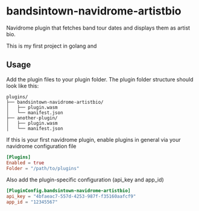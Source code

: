 # bandsintown-navidrome-artistbio
Navidrome plugin that fetches band tour dates and displays them as artist bio.

This is my first project in golang and 

## Usage
Add the plugin files to your plugin folder.
The plugin folder structure should look like this:
```
plugins/
├── bandsintown-navidrome-artistbio/
│   ├── plugin.wasm         
│   └── manifest.json     
├── another-plugin/
│   ├── plugin.wasm
│   └── manifest.json
```
If this is your first navidrome plugin, enable plugins in general via your navidrome configuration file 
``` toml
[Plugins]
Enabled = true
Folder = "/path/to/plugins"
```
Also add the plugin-specific configuration (api_key and app_id)
``` toml
[PluginConfig.bandsintown-navidrome-artistbio]
api_key = "4bfaeac7-557d-4253-987f-f35160aafcf9"
app_id = "12345567"
```